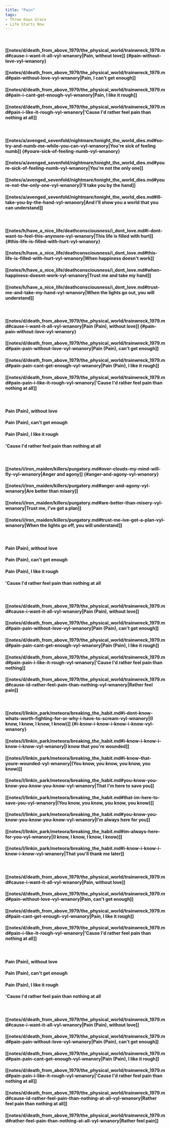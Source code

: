 ```yaml
---
title: "Pain"
tags:
- Three Days Grace
- Life Starts Now
---
```

&nbsp;
#### [[notes/d/death_from_above_1979/the_physical_world/trainwreck_1979.md#cause-i-want-it-all-vyl-wnanory|Pain, without love]] {#pain-without-love-vyl-wnanory}
#### [[notes/d/death_from_above_1979/the_physical_world/trainwreck_1979.md#pain-without-love-vyl-wnanory|Pain, I can't get enough]]
#### [[notes/d/death_from_above_1979/the_physical_world/trainwreck_1979.md#pain-i-cant-get-enough-vyl-wnanory|Pain, I like it rough]]
#### [[notes/d/death_from_above_1979/the_physical_world/trainwreck_1979.md#pain-i-like-it-rough-vyl-wnanory|'Cause I'd rather feel pain than nothing at all]]
&nbsp;
#### [[notes/a/avenged_sevenfold/nightmare/tonight_the_world_dies.md#so-try-and-numb-me-while-you-can-vyl-wnanory|You're sick of feeling numb]] {#youre-sick-of-feeling-numb-vyl-wnanory}
#### [[notes/a/avenged_sevenfold/nightmare/tonight_the_world_dies.md#youre-sick-of-feeling-numb-vyl-wnanory|You're not the only one]]
#### [[notes/a/avenged_sevenfold/nightmare/tonight_the_world_dies.md#youre-not-the-only-one-vyl-wnanory|I'll take you by the hand]]
#### [[notes/a/avenged_sevenfold/nightmare/tonight_the_world_dies.md#ill-take-you-by-the-hand-vyl-wnanory|And I'll show you a world that you can understand]]
&nbsp;
#### [[notes/h/have_a_nice_life/deathconsciousness/i_dont_love.md#i-dont-want-to-feel-this-anymore-vyl-wnanory|This life is filled with hurt]] {#this-life-is-filled-with-hurt-vyl-wnanory}
#### [[notes/h/have_a_nice_life/deathconsciousness/i_dont_love.md#this-life-is-filled-with-hurt-vyl-wnanory|When happiness doesn't work]]
#### [[notes/h/have_a_nice_life/deathconsciousness/i_dont_love.md#when-happiness-doesnt-work-vyl-wnanory|Trust me and take my hand]]
#### [[notes/h/have_a_nice_life/deathconsciousness/i_dont_love.md#trust-me-and-take-my-hand-vyl-wnanory|When the lights go out, you will understand]]
&nbsp;
#### [[notes/d/death_from_above_1979/the_physical_world/trainwreck_1979.md#cause-i-want-it-all-vyl-wnanory|Pain (Pain), without love]] {#pain-pain-without-love-vyl-wnanory}
#### [[notes/d/death_from_above_1979/the_physical_world/trainwreck_1979.md#pain-pain-without-love-vyl-wnanory|Pain (Pain), can't get enough]]
#### [[notes/d/death_from_above_1979/the_physical_world/trainwreck_1979.md#pain-pain-cant-get-enough-vyl-wnanory|Pain (Pain), I like it rough]]
#### [[notes/d/death_from_above_1979/the_physical_world/trainwreck_1979.md#pain-pain-i-like-it-rough-vyl-wnanory|'Cause I'd rather feel pain than nothing at all]]
&nbsp;
#### Pain (Pain), without love
#### Pain (Pain), can't get enough
#### Pain (Pain), I like it rough
#### 'Cause I'd rather feel pain than nothing at all
&nbsp;
#### [[notes/i/iron_maiden/killers/purgatory.md#over-clouds-my-mind-will-fly-vyl-wnanory|Anger and agony]] {#anger-and-agony-vyl-wnanory}
#### [[notes/i/iron_maiden/killers/purgatory.md#anger-and-agony-vyl-wnanory|Are better than misery]]
#### [[notes/i/iron_maiden/killers/purgatory.md#are-better-than-misery-vyl-wnanory|Trust me, I've got a plan]]
#### [[notes/i/iron_maiden/killers/purgatory.md#trust-me-ive-got-a-plan-vyl-wnanory|When the lights go off, you will understand]]
&nbsp;
#### Pain (Pain), without love
#### Pain (Pain), can't get enough
#### Pain (Pain), I like it rough
#### 'Cause I'd rather feel pain than nothing at all
&nbsp;
#### [[notes/d/death_from_above_1979/the_physical_world/trainwreck_1979.md#cause-i-want-it-all-vyl-wnanory|Pain (Pain), without love]]
#### [[notes/d/death_from_above_1979/the_physical_world/trainwreck_1979.md#pain-pain-without-love-vyl-wnanory|Pain (Pain), can't get enough]]
#### [[notes/d/death_from_above_1979/the_physical_world/trainwreck_1979.md#pain-pain-cant-get-enough-vyl-wnanory|Pain (Pain), I like it rough]]
#### [[notes/d/death_from_above_1979/the_physical_world/trainwreck_1979.md#pain-pain-i-like-it-rough-vyl-wnanory|'Cause I'd rather feel pain than nothing]]
#### [[notes/d/death_from_above_1979/the_physical_world/trainwreck_1979.md#cause-id-rather-feel-pain-than-nothing-vyl-wnanory|Rather feel pain]]
&nbsp;
#### [[notes/l/linkin_park/meteora/breaking_the_habit.md#i-dont-know-whats-worth-fighting-for-or-why-i-have-to-scream-vyl-wnanory|(I know, I know, I know, I know)]] {#i-know-i-know-i-know-i-know-vyl-wnanory}
#### [[notes/l/linkin_park/meteora/breaking_the_habit.md#i-know-i-know-i-know-i-know-vyl-wnanory|I know that you're wounded]]
#### [[notes/l/linkin_park/meteora/breaking_the_habit.md#i-know-that-youre-wounded-vyl-wnanory|(You know, you know, you know, you know)]]
#### [[notes/l/linkin_park/meteora/breaking_the_habit.md#you-know-you-know-you-know-you-know-vyl-wnanory|That I'm here to save you]]
#### [[notes/l/linkin_park/meteora/breaking_the_habit.md#that-im-here-to-save-you-vyl-wnanory|(You know, you know, you know, you know)]]
#### [[notes/l/linkin_park/meteora/breaking_the_habit.md#you-know-you-know-you-know-you-know-vyl-wnanory|I'm always here for you]]
#### [[notes/l/linkin_park/meteora/breaking_the_habit.md#im-always-here-for-you-vyl-wnanory|(I know, I know, I know, I know)]]
#### [[notes/l/linkin_park/meteora/breaking_the_habit.md#i-know-i-know-i-know-i-know-vyl-wnanory|That you'll thank me later]]
&nbsp;
#### [[notes/d/death_from_above_1979/the_physical_world/trainwreck_1979.md#cause-i-want-it-all-vyl-wnanory|Pain, without love]]
#### [[notes/d/death_from_above_1979/the_physical_world/trainwreck_1979.md#pain-without-love-vyl-wnanory|Pain, can't get enough]]
#### [[notes/d/death_from_above_1979/the_physical_world/trainwreck_1979.md#pain-cant-get-enough-vyl-wnanory|Pain, I like it rough]]
#### [[notes/d/death_from_above_1979/the_physical_world/trainwreck_1979.md#pain-i-like-it-rough-vyl-wnanory|'Cause I'd rather feel pain than nothing at all]]
&nbsp;
#### Pain (Pain), without love
#### Pain (Pain), can't get enough
#### Pain (Pain), I like it rough
#### 'Cause I'd rather feel pain than nothing at all
&nbsp;
#### [[notes/d/death_from_above_1979/the_physical_world/trainwreck_1979.md#cause-i-want-it-all-vyl-wnanory|Pain (Pain), without love]]
#### [[notes/d/death_from_above_1979/the_physical_world/trainwreck_1979.md#pain-pain-without-love-vyl-wnanory|Pain (Pain), can't get enough]]
#### [[notes/d/death_from_above_1979/the_physical_world/trainwreck_1979.md#pain-pain-cant-get-enough-vyl-wnanory|Pain (Pain), I like it rough]]
#### [[notes/d/death_from_above_1979/the_physical_world/trainwreck_1979.md#pain-pain-i-like-it-rough-vyl-wnanory|'Cause I'd rather feel pain than nothing at all]]
#### [[notes/d/death_from_above_1979/the_physical_world/trainwreck_1979.md#cause-id-rather-feel-pain-than-nothing-at-all-vyl-wnanory|Rather feel pain than nothing at all]]
#### [[notes/d/death_from_above_1979/the_physical_world/trainwreck_1979.md#rather-feel-pain-than-nothing-at-all-vyl-wnanory|Rather feel pain]]
